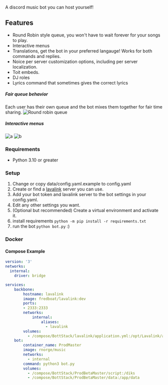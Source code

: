 A discord music bot you can host yourself!

## Features

- Round Robin style queue, you won't have to wait forever for your songs to play.
- Interactive menus
- Translations, get the bot in your preferred langauge! Works for both commands and replies.
- Noice per server customization options, including per server localization.
- Toit embeds.
- DJ roles
- Lyrics command that sometimes gives the correct lyrics

##### Fair queue behavior
Each user has their own queue and the bot mixes them together for fair time sharing.
![Round robin queue](https://i.imgur.com/Zmgd7gn.gif)


##### Interactive menus
![a](https://i.imgur.com/N0Dnnw6.png)
![b](https://i.imgur.com/DtibGuO.png)


### Requirements
- Python 3.10 or greater

### Setup

1. Change or copy data/config.yaml.example to config.yaml
2. Create or find a [lavalink](https://github.com/Freyacodes/Lavalink) server you can use.
3. Add your bot token and lavalink server to the bot settings in your config.yaml.
4. Edit any other settings you want.
5. (Optional but recommended) Create a virtual environment and activate it.
6. install requirements `python -m pip install -r requirements.txt`
7. run the bot `python bot.py` :)

### Docker

#### Compose Example

````yaml
version: '3'
networks:
  internal:
    driver: bridge

services:
    backbone:
        hostname: lavalink
        image: fredboat/lavalink:dev
        ports:
        - 2333:2333
        networks:
            internal:
                aliases:
                  - lavalink
        volumes:
          - /compose/BottStack/lavalink/application.yml:/opt/Lavalink/application.yml
    bot:
        container_name: ProdMaster
        image: rnorge/music
        networks:
          - internal
        command: python3 bot.py
        volumes:
          - /compose/BottStack/ProdBetaMaster/script:/diks
          - /compose/BottStack/ProdBetaMaster/data:/app/data
````
